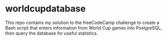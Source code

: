 # worldcupdatabase
This repo contains my solution to the freeCodeCamp challenge to create a Bash script that enters information from World Cup games into PostgreSQL, then query the database for useful statistics.
